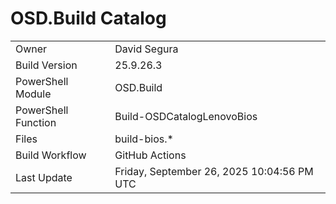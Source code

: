 ﻿# OSD.Build Catalog

| | |
|-|-|
| Owner | David Segura |
| Build Version | 25.9.26.3 |
| PowerShell Module | OSD.Build |
| PowerShell Function | Build-OSDCatalogLenovoBios |
| Files | build-bios.* |
| Build Workflow | GitHub Actions |
| Last Update | Friday, September 26, 2025 10:04:56 PM UTC |
